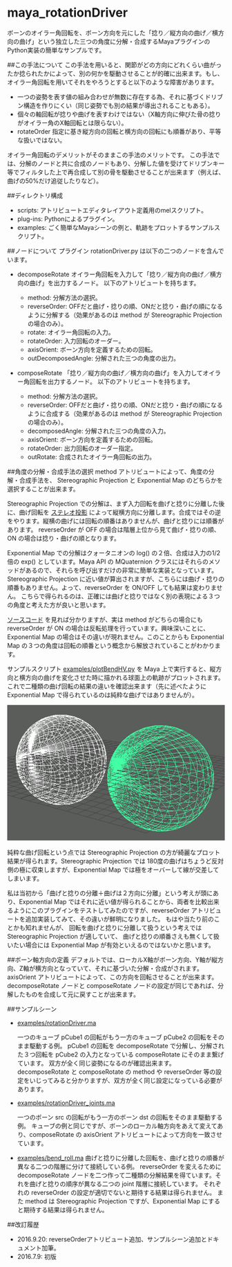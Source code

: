 # maya_rotationDriver
ボーンのオイラー角回転を、ボーン方向を元にした「捻り／縦方向の曲げ／横方向の曲げ」という独立した三つの角度に分解・合成するMayaプラグインのPython実装の簡単なサンプルです。

##この手法について
この手法を用いると、関節がどの方向にどれくらい曲がったか捻られたかによって、別の何かを駆動させることが的確に出来ます。もし、オイラー角回転を用いてそれをやろうとすると以下のような障害があります。

* 一つの姿勢を表す値の組み合わせが無数に存在する為、それに基づくドリブン構造を作りにくい（同じ姿勢でも別の結果が導出されることもある）。
* 個々の軸回転が捻りや曲げを表すわけではない（X軸方向に伸びた骨の捻りがオイラー角のX軸回転とは限らない）。
* rotateOrder 指定に基き縦方向の回転と横方向の回転にも順番があり、平等な扱いではない。

オイラー角回転のデメリットがそのままこの手法のメリットです。
この手法では、分解のノードと共に合成のノードもあり、分解した値を受けてドリブンキー等でフィルタした上で再合成して別の骨を駆動させることが出来ます（例えば、曲げの50%だけ追従したりなど）。

##ディレクトリ構成
* scripts: アトリビュートエディタレイアウト定義用のmelスクリプト。
* plug-ins: Pythonによるプラグイン。
* examples: ごく簡単なMayaシーンの例と、軌跡をプロットするサンプルスクリプト。

##ノードについて
プラグイン rotationDriver.py は以下の二つのノードを含んでいます。

* decomposeRotate
  オイラー角回転を入力して「捻り／縦方向の曲げ／横方向の曲げ」を出力するノード。
  以下のアトリビュートを持ちます。
  - method: 分解方法の選択。
  - reverseOrder: OFFだと曲げ・捻りの順、ONだと捻り・曲げの順になるように分解する（効果があるのは method が Stereographic Projection の場合のみ）。
  - rotate: オイラー角回転の入力。
  - rotateOrder: 入力回転のオーダー。
  - axisOrient: ボーン方向を定義するための回転。
  - outDecomposedAngle: 分解された三つの角度の出力。

* composeRotate
  「捻り／縦方向の曲げ／横方向の曲げ」を入力してオイラー角回転を出力するノード。
  以下のアトリビュートを持ちます。
  - method: 分解方法の選択。
  - reverseOrder: OFFだと曲げ・捻りの順、ONだと捻り・曲げの順になるように合成する（効果があるのは method が Stereographic Projection の場合のみ）。
  - decomposedAngle: 分解された三つの角度の入力。
  - axisOrient: ボーン方向を定義するための回転。
  - rotateOrder: 出力回転のオーダー指定。
  - outRotate: 合成されたオイラー角回転の出力。

##角度の分解・合成手法の選択
method アトリビュートによって、角度の分解・合成手法を、
Stereographic Projection と Exponential Map のどちらかを選択することが出来ます。

Stereographic Projection での分解は、まず入力回転を曲げと捻りに分離した後に、曲げ回転を
[ステレオ投影](https://ja.wikipedia.org/wiki/%E3%82%B9%E3%83%86%E3%83%AC%E3%82%AA%E6%8A%95%E5%BD%B1)
によって縦横方向に分離します。合成ではその逆をやります。縦横の曲げには回転の順番はありませんが、曲げと捻りには順番があります。
reverseOrder が OFF の場合は階層上位から見て曲げ・捻りの順、ON の場合は捻り・曲げの順となります。

Exponential Map での分解はクォータニオンの log() の２倍、合成は入力の1/2倍の exp() としています。Maya API の MQuaternion クラスにはそれらのメソッドがあるので、それらを呼び出すだけの非常に簡単な実装となっています。
Stereographic Projection に近い値が算出されますが、こちらには曲げ・捻りの順番もありません。よって、reverseOrder を ON/OFF しても結果は変わりません。
こちらで得られるのは、正確には曲げと捻りではなく別の表現による３つの角度と考えた方が良いと思います。

[ソースコード](https://github.com/ryusas/maya_rotationDriver/blob/master/plug-ins/rotationDriver.py)
を見れば分かりますが、実は method がどちらの場合にも reverseOrder が ON の場合は反転処理を行っています。興味深いことに、Exponential Map の場合はその違いが現れません。このことからも Exponential Map の３つの角度は回転の順番という概念から解放されていることがわかります。

サンプルスクリプト [examples/plotBendHV.py](https://github.com/ryusas/maya_rotationDriver/tree/master/examples/plotBendHV.py) を Maya 上で実行すると、縦方向と横方向の曲げを変化させた時に描かれる球面上の軌跡がプロットされます。これで二種類の曲げ回転の結果の違いを確認出来ます（先に述べたように Exponential Map で得られているのは純粋な曲げではありませんが）。

![SS](/plotBendHV.png)

純粋な曲げ回転という点では Stereographic Projection の方が綺麗なプロット結果が得られます。Stereographic Projection では 180度の曲げはちょうど反対側の極に収束しますが、Exponential Map では極をオーバーして線が交差してしまいます。

私は当初から「曲げと捻りの分離＋曲げは２方向に分離」という考えが頭にあり、Exponential Map ではそれに近い値が得られることから、両者を比較出来るようにこのプラグインをテストしてみたのですが、reverseOrder アトリビュートを追加実装してみて、その違いが鮮明になりました。
もはや当たり前のことかも知れませんが、
回転を曲げと捻りに分離して扱うという考えでは Stereographic Projection が適していて、
曲げと捻りの順番さえも無くして扱いたい場合には Exponential Map が有効といえるのではないかと思います。

##ボーン軸方向の定義
デフォルトでは、ローカルX軸がボーン方向、Y軸が縦方向、Z軸が横方向となっていて、それに基づいた分解・合成がされます。
axisOrient アトリビュートによって、この方向を回転させることが出来ます。
decomposeRotate ノードと composeRotate ノードの設定が同じであれば、分解したものを合成して元に戻すことが出来ます。

##サンプルシーン
* [examples/rotationDriver.ma](https://github.com/ryusas/maya_rotationDriver/tree/master/examples/rotationDriver.ma)

  一つのキューブ pCube1 の回転がもう一方のキューブ pCube2 の回転をそのまま駆動する例。
  pCube1 の回転を decomposeRotate で分解し、分解された３つ回転を pCube2 の入力となっている composeRotate にそのまま繋げています。
  双方が全く同じ姿勢になるのが確認出来ます。decomposeRotate と composeRotate の method や reverseOrder 等の設定をいじってみると分かりますが、双方が全く同じ設定になっている必要があります。

* [examples/rotationDriver_joints.ma](https://github.com/ryusas/maya_rotationDriver/tree/master/examples/rotationDriver_joints.ma)

  一つのボーン src の回転がもう一方のボーン dst の回転をそのまま駆動する例。
  キューブの例と同じですが、ボーンのローカル軸方向をあえて変えてあり、composeRotate の axisOrient アトリビュートによって方向を一致させています。

* [examples/bend_roll.ma](https://github.com/ryusas/maya_rotationDriver/tree/master/examples/bend_roll.ma)
  曲げと捻りに分離した回転を、曲げと捻りの順番が異なる二つの階層に分けて接続している例。
  reverseOrder を変えるために decomposeRotate ノードを二つ作って二種類の分解結果を得ています。それを曲げと捻りの順序が異なる二つの joint 階層に接続しています。
  それぞれの reverseOrder の設定が適切でないと期待する結果は得られません。
  また method は Stereographic Projection ですが、Exponential Map にすると期待する結果は得られません。

##改訂履歴
* 2016.9.20: reverseOrderアトリビュート追加、サンプルシーン追加とドキュメント加筆。
* 2016.7.9: 初版


